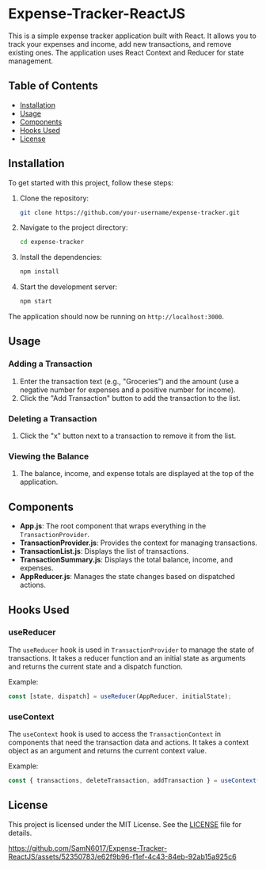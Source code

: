 # Expense-Tracker-ReactJS

This is a simple expense tracker application built with React. It allows you to track your expenses and income, add new transactions, and remove existing ones. The application uses React Context and Reducer for state management.

## Table of Contents
- [Installation](#installation)
- [Usage](#usage)
- [Components](#components)
- [Hooks Used](#hooks-used)
- [License](#license)

## Installation

To get started with this project, follow these steps:

1. Clone the repository:
   ```bash
   git clone https://github.com/your-username/expense-tracker.git
   ```

2. Navigate to the project directory:
   ```bash
   cd expense-tracker
   ```

3. Install the dependencies:
   ```bash
   npm install
   ```

4. Start the development server:
   ```bash
   npm start
   ```

The application should now be running on `http://localhost:3000`.

## Usage

### Adding a Transaction

1. Enter the transaction text (e.g., "Groceries") and the amount (use a negative number for expenses and a positive number for income).
2. Click the "Add Transaction" button to add the transaction to the list.

### Deleting a Transaction

1. Click the "x" button next to a transaction to remove it from the list.

### Viewing the Balance

1. The balance, income, and expense totals are displayed at the top of the application.

## Components

- **App.js**: The root component that wraps everything in the `TransactionProvider`.
- **TransactionProvider.js**: Provides the context for managing transactions.
- **TransactionList.js**: Displays the list of transactions.
- **TransactionSummary.js**: Displays the total balance, income, and expenses.
- **AppReducer.js**: Manages the state changes based on dispatched actions.

## Hooks Used

### useReducer
The `useReducer` hook is used in `TransactionProvider` to manage the state of transactions. It takes a reducer function and an initial state as arguments and returns the current state and a dispatch function.

Example:
```javascript
const [state, dispatch] = useReducer(AppReducer, initialState);
```

### useContext
The `useContext` hook is used to access the `TransactionContext` in components that need the transaction data and actions. It takes a context object as an argument and returns the current context value.

Example:
```javascript
const { transactions, deleteTransaction, addTransaction } = useContext(TransactionContext);
```

## License

This project is licensed under the MIT License. See the [LICENSE](LICENSE) file for details.




https://github.com/SamN6017/Expense-Tracker-ReactJS/assets/52350783/e62f9b96-f1ef-4c43-84eb-92ab15a925c6




